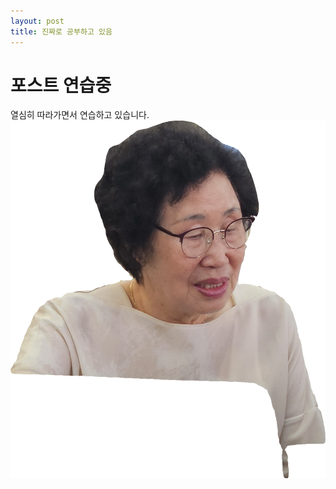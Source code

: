 ```yaml
---
layout: post
title: 진짜로 공부하고 있음
---
```

# 포스트 연습중

열심히 따라가면서 연습하고 있습니다.
![어머니](/images/20241124_090700.png)
